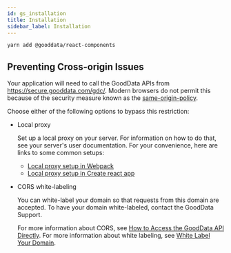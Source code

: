 ```yaml
---
id: gs_installation
title: Installation
sidebar_label: Installation
---
```


```bash
yarn add @gooddata/react-components
```

## Preventing Cross-origin Issues

Your application will need to call the GoodData APIs from <https://secure.gooddata.com/gdc/>. Modern browsers do not permit this because of the security measure known as the [same-origin-policy](https://developer.mozilla.org/en-US/docs/Web/Security/Same-origin_policy).

Choose either of the following options to bypass this restriction:
- Local proxy

  Set up a local proxy on your server. For information on how to do that, see your server's user documentation. For your convenience, here are links to some common setups:
    - [Local proxy setup in Webpack](https://webpack.github.io/docs/webpack-dev-server.html#proxy)
    - [Local proxy setup in Create react app](https://confluence.intgdc.com/display/VS/Create+Your+First+Visualization+with+GoodData+UI+SDK#CreateYourFirstVisualizationwithGoodDataUISDK-Step4.Preventcross-originissues)
- CORS white-labeling

  You can white-label your domain so that requests from this domain are accepted. To have your domain white-labeled, contact the GoodData Support.

  For more information about CORS, see [How to Access the GoodData API Directly](https://confluence.intgdc.com/display/VS/How+to+Access+the+GoodData+API+Directly). For more information about white labeling, see [White Label Your Domain](https://help.gooddata.com/display/doc/White+Labelinghttps://help.gooddata.com/display/doc/White+Label+Your+Domain).
